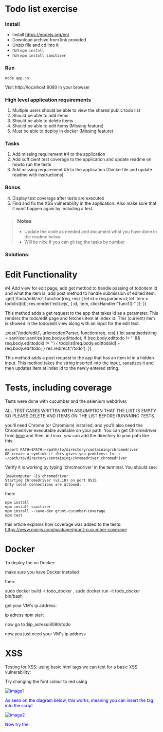 # Todo list exercise

### Install

- Install https://nodejs.org/en/
- Download archive from link provided
- Unzip file and cd into it
- run `npm install`
- run `npm install sanitizer`


### Run
`node app.js`

Visit http://localhost:8080 in your browser

### High level application requirements
1. Multiple users should be able to view the shared public todo list
2. Should be able to add items
3. Should be able to delete items
4. Should be able to edit items (Missing feature)
5. Must be able to deploy in docker (Missing feature)

### Tasks
1. Add missing requirement #4 to the application
2. Add sufficient test coverage to the application and update readme on howto run the tests
3. Add missing requirement #5 to the application (Dockerfile and update readme with instructions)

### Bonus
4. Display test coverage after tests are executed
5. Find and fix the XSS vulnerability in the application. Also make sure that it wont happen again by including a test.

> ### Notes
> - Update the code as needed and document what you have done in the readme below
> - Will be nice if you can git tag the tasks by number

### Solutions:
# Edit Functionality
#4 Add view for edit page, add get method to handle passing of todoitem id and what the item is, add post method to handle submission of edited item.
  .get('/todo/edit/:id', function(req, res) {
      let id = req.params.id;
      let item = todolist[id];
      res.render('edit.ejs', { id, item, clickHandler:"func1();" });
  })
  
  
  This method adds a get request to the app that takes id as a parameter.
  This renders the todo/edit page and fetches item at index id. This (current) item is showed in the todo/edit view along with an input for the edit text.
  
  .post('/todo/edit/', urlencodedParser, function(req, res) { 
      let sanatisedstring = sanitizer.sanitize(req.body.edittodo);
      if (req.body.edittodo != '' && req.body.edittodoid != '') {
         todolist[req.body.edittodoid] = req.body.edittodo;
      }
      res.redirect('/todo');
  })
  
  This method adds a post request to the app that has an item id in a hidden input.
  This method takes the string inserted into the input, sanatizes it and then updates item at index id to the newly entered string.


# Tests, including coverage
Tests were done with cucumber and the selenium webdriver.

ALL TEST CASES WRITTEN WITH ASSUMPTION THAT THE LIST IS EMPTY SO PLEASE DELETE AND ITEMS ON THE LIST BEFORE RUNNNING TESTS.

you'll need Chrome (or Chromium) installed, and you'll also need the Chromedriver executable available on your path. You can get Chromedriver from [here](http://chromedriver.storage.googleapis.com/index.html) and then, in Linux, you can add the directory to your path like this:

    export PATH=$PATH:~/path/to/directory/containing/chromedriver
    OR create a symlink if this gives you problems: ln -s ~/path/to/directory/containing/chromedriver chromedriver
    
    

Verify it is working by typing 'chromedriver' in the terminal. You should see:

    [me@computer ~]$ chromedriver 
    Starting ChromeDriver (v2.10) on port 9515
    Only local connections are allowed.

then:

    npm install
    npm install sanitizer 
    npm install --save-dev grunt-cucumber-coverage 
    npm test
    
 this article explains how coverage was added to the tests: https://www.npmjs.com/package/grunt-cucumber-coverage

# Docker

To deploy the on Docker:

make sure you have Docker installed

then:	

sudo docker build -t todo_docker .
sudo docker run -it todo_docker bin/bash

get your VM's ip address: 

ip adress
npm start

now go to $ip_adress:8080/todo

now you just need your VM's ip address

# XSS
Testing for XSS:
using basic html tags we can test for a basic XSS vulnerability:

Try changing the font colour to red using <font color="blue">


![image1](https://user-images.githubusercontent.com/7296111/34256731-6ce7c200-e65f-11e7-9366-1248ce4e27f6.png)


As seen on the diagram below, this works, meaning you can insert the tag into the script


![image2](https://user-images.githubusercontent.com/7296111/34256732-6d0f1332-e65f-11e7-9296-d8cd1fa64c91.png)

Now try the <script> tag which can be used for XSS attacks


![image3](https://user-images.githubusercontent.com/7296111/34256733-6d38d69a-e65f-11e7-9a1b-ad36d5941acb.png)

This shows that there is a crosssite vulnerability on our form

![image4](https://user-images.githubusercontent.com/7296111/34256734-6d63fdca-e65f-11e7-9f1d-20ca5086a406.png)


The solution to fixing this was to add a sanitizer, where my vulnerable string is:

before using sanitizer on add funtion:

/* Adding an item to the to do list */
.post('/todo/edit/', urlencodedParser, function(req, res) {
    console.log(req.body.edittodoid);
    if (req.body.edittodo != '' && req.body.edittodoid != '') {
        todolist[req.body.edittodoid] = req.body.edittodo;
    }
    res.redirect('/todo');
})

/* Adding an item to the to do list */
.post('/todo/add/', urlencodedParser, function(req, res) {
    if (req.body.newtodo != '') {
        todolist.push(req.body.newtodo);
    }
    res.redirect('/todo');
})


after using sanitizer on add function:

    /* Adding an item to the to do list */
    .post('/todo/edit/', urlencodedParser, function(req, res) {
        let sanatisedstring = sanitizer.sanitize(req.body.edittodo);
        if (req.body.edittodo != '' && req.body.edittodoid != '') {
            todolist[req.body.edittodoid] = req.body.edittodo;
        }
        res.redirect('/todo');
    })

    /* Adding an item to the to do list */
    .post('/todo/add/', urlencodedParser, function(req, res) {
        let sanatisedstring = sanitizer.sanitize(req.body.newtodo);
        if (sanatisedstring != '') {
            todolist.push(sanatisedstring);
        }
        res.redirect('/todo');
    })
    
we used: `npm install sanitizer` to install the sanitizer
 






